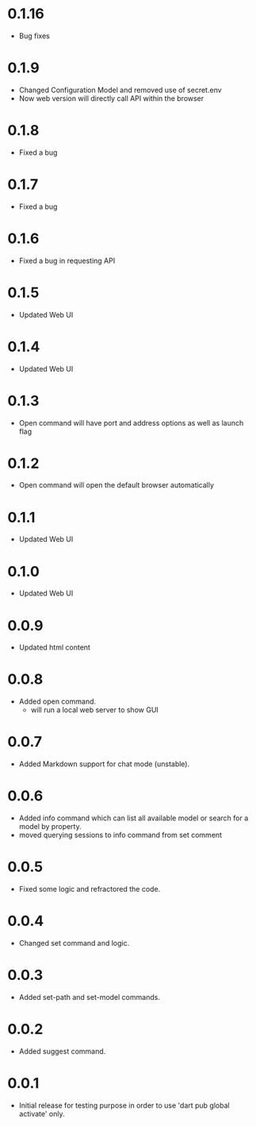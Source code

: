 # 0.1.16

* Bug fixes

# 0.1.9

* Changed Configuration Model and removed use of secret.env
* Now web version will directly call API within the browser

# 0.1.8

* Fixed a bug

# 0.1.7

* Fixed a bug

# 0.1.6

* Fixed a bug in requesting API

# 0.1.5

* Updated Web UI

# 0.1.4

* Updated Web UI

# 0.1.3

* Open command will have port and address options as well as launch flag

# 0.1.2

* Open command will open the default browser automatically

# 0.1.1

* Updated Web UI

# 0.1.0

* Updated Web UI

# 0.0.9

* Updated html content

# 0.0.8

* Added open command.
  - will run a local web server to show GUI

# 0.0.7

* Added Markdown support for chat mode (unstable).

# 0.0.6

* Added info command which can list all available model or search for a model by property.
* moved querying sessions to info command from set comment

# 0.0.5

* Fixed some logic and refractored the code.

# 0.0.4

* Changed set command and logic.

# 0.0.3

* Added set-path and set-model commands.

# 0.0.2

* Added suggest command.

# 0.0.1

* Initial release for testing purpose in order to use 'dart pub global activate' only.
